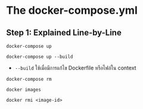 # The docker-compose.yml

## Step 1: Explained Line-by-Line

`docker-compose up`

`docker-compose up --build`

* `--build` ใช้เมื่อมีการแก้ไข Dockerfile หรือไฟล์ใน context

`docker-compose rm`

`docker images`

`docker rmi <image-id>`
